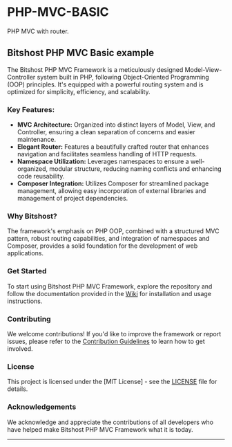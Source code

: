 # PHP-MVC-BASIC
 PHP MVC with router.


## Bitshost PHP MVC Basic example

The Bitshost PHP MVC Framework is a meticulously designed Model-View-Controller system built in PHP, following Object-Oriented Programming (OOP) principles. It's equipped with a powerful routing system and is optimized for simplicity, efficiency, and scalability.

### Key Features:

- **MVC Architecture:** Organized into distinct layers of Model, View, and Controller, ensuring a clean separation of concerns and easier maintenance.
- **Elegant Router:** Features a beautifully crafted router that enhances navigation and facilitates seamless handling of HTTP requests.
- **Namespace Utilization:** Leverages namespaces to ensure a well-organized, modular structure, reducing naming conflicts and enhancing code reusability.
- **Composer Integration:** Utilizes Composer for streamlined package management, allowing easy incorporation of external libraries and management of project dependencies.

### Why Bitshost?

The framework's emphasis on PHP OOP, combined with a structured MVC pattern, robust routing capabilities, and integration of namespaces and Composer, provides a solid foundation for the development of web applications.

### Get Started

To start using Bitshost PHP MVC Framework, explore the repository and follow the documentation provided in the [Wiki]([link-to-wiki](https://github.com/BitsHost/PHP-MVC-BASIC/wiki)) for installation and usage instructions.

### Contributing

We welcome contributions! If you'd like to improve the framework or report issues, please refer to the [Contribution Guidelines]([link-to-contribution-guidelines](https://github.com/BitsHost/PHP-MVC-BASIC)) to learn how to get involved.

### License

This project is licensed under the [MIT License] - see the [LICENSE]([link-to-license](https://github.com/BitsHost/PHP-MVC-BASIC/blob/main/LICENSE)) file for details.

### Acknowledgements

We acknowledge and appreciate the contributions of all developers who have helped make Bitshost PHP MVC Framework what it is today.

---

